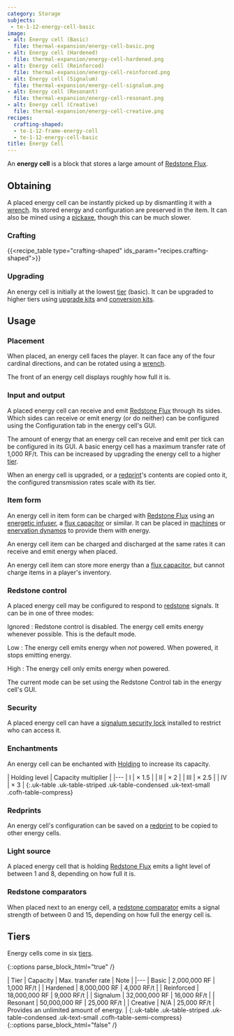 ```yaml
---
category: Storage
subjects:
 - te-1-12-energy-cell-basic
image:
- alt: Energy cell (Basic)
  file: thermal-expansion/energy-cell-basic.png
- alt: Energy cell (Hardened)
  file: thermal-expansion/energy-cell-hardened.png
- alt: Energy cell (Reinforced)
  file: thermal-expansion/energy-cell-reinforced.png
- alt: Energy cell (Signalum)
  file: thermal-expansion/energy-cell-signalum.png
- alt: Energy cell (Resonant)
  file: thermal-expansion/energy-cell-resonant.png
- alt: Energy cell (Creative)
  file: thermal-expansion/energy-cell-creative.png
recipes:
  crafting-shaped:
  - te-1-12-frame-energy-cell
  - te-1-12-energy-cell-basic
title: Energy Cell
---
```


An **energy cell** is a block that stores a large amount of [Redstone
Flux](/docs/redstone-flux/).


Obtaining
---------

A placed energy cell can be instantly picked up by dismantling it with a
[wrench](../../wrenches/). Its stored energy and configuration are preserved in
the item. It can also be mined using a
[pickaxe](https://minecraft.gamepedia.com/Pickaxe), though this can be much
slower.

### Crafting
{{<recipe_table type="crafting-shaped" ids_param="recipes.crafting-shaped">}}

### Upgrading
An energy cell is initially at the lowest [tier](#tiers) (basic). It can be
upgraded to higher tiers using [upgrade kits](../../thermal-foundation/upgrade-kits/) and
[conversion kits](../../thermal-foundation/conversion-kits/).


Usage
-----

### Placement
When placed, an energy cell faces the player. It can face any of the four
cardinal directions, and can be rotated using a [wrench](../../wrenches/).

The front of an energy cell displays roughly how full it is.

### Input and output
A placed energy cell can receive and emit [Redstone Flux](/docs/redstone-flux/)
through its sides. Which sides can receive or emit energy (or do neither) can be
configured using the Configuration tab in the energy cell's GUI.

The amount of energy that an energy cell can receive and emit per tick can be
configured in its GUI. A basic energy cell has a maximum transfer rate of 1,000
RF/t. This can be increased by upgrading the energy cell to a higher
[tier](#tiers).

When an energy cell is upgraded, or a [redprint](../../thermal-foundation/redprint/)'s contents are
copied onto it, the configured transmission rates scale with its tier.

### Item form
An energy cell in item form can be charged with [Redstone
Flux](/docs/redstone-flux/) using an [energetic
infuser](../energetic-infuser/), a [flux capacitor](../flux-capacitor/) or
similar. It can be placed in
[machines](../machines/) or [enervation dynamos](../enervation-dynamo/) to
provide them with energy.

An energy cell item can be charged and discharged at the same rates it can
receive and emit energy when placed.

An energy cell item can store more energy than a [flux
capacitor](../flux-capacitor/), but cannot charge items in a player's
inventory.

### Redstone control
A placed energy cell may be configured to respond to
[redstone](https://minecraft.gamepedia.com/Redstone) signals. It can be in one
of three modes:

Ignored
: Redstone control is disabled. The energy cell emits energy whenever possible.
This is the default mode.

Low
: The energy cell emits energy when *not* powered. When powered, it stops
emitting energy.

High
: The energy cell only emits energy when powered.

The current mode can be set using the Redstone Control tab in the energy cell's
GUI.

### Security
A placed energy cell can have a [signalum security
lock](../../thermal-foundation/signalum-security-lock/) installed to restrict who can access it.

### Enchantments
An energy cell can be enchanted with [Holding](../../cofh-core/holding/) to increase its
capacity.

| Holding level | Capacity multiplier |
|---
| I | × 1.5 |
| II | × 2 |
| III | × 2.5 |
| IV | × 3 |
{:.uk-table .uk-table-striped .uk-table-condensed .uk-text-small .cofh-table-compress}

### Redprints
An energy cell's configuration can be saved on a [redprint](../../thermal-foundation/redprint/) to
be copied to other energy cells.

### Light source
A placed energy cell that is holding [Redstone Flux](/docs/redstone-flux/) emits
a light level of between 1 and 8, depending on how full it is.

### Redstone comparators
When placed next to an energy cell, a [redstone
comparator](https://minecraft.gamepedia.com/Redstone_Comparator) emits a signal
strength of between 0 and 15, depending on how full the energy cell is.


Tiers
-----

Energy cells come in six [tiers](../../thermal-foundation/tiers/).

{::options parse_block_html="true" /}
<div class="uk-overflow-container">
| Tier | Capacity | Max. transfer rate | Note |
|---
| Basic | 2,000,000 RF | 1,000 RF/t |
| Hardened | 8,000,000 RF | 4,000 RF/t |
| Reinforced | 18,000,000 RF | 9,000 RF/t |
| Signalum | 32,000,000 RF | 16,000 RF/t |
| Resonant | 50,000,000 RF | 25,000 RF/t |
| Creative | N/A | 25,000 RF/t | Provides an unlimited amount of energy. |
{:.uk-table .uk-table-striped .uk-table-condensed .uk-text-small .cofh-table-semi-compress}
</div>
{::options parse_block_html="false" /}
